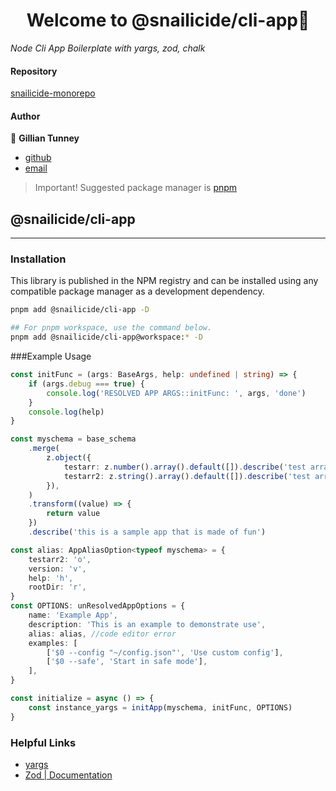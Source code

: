 # <h1 align="center">Welcome to @snailicide/cli-app👋</h1>

_Node Cli App Boilerplate with yargs, zod, chalk_

#### Repository

[snailicide-monorepo](https://github.com/gbtunney/snailicide-monorepo.git)

#### Author

👤 **Gillian Tunney**

-   [github](https://github.com/gbtunney)
-   [email](mailto:gbtunney@mac.com)

> Important! Suggested package manager is [pnpm](https://pnpm.io)

## @snailicide/cli-app

---

### Installation

This library is published in the NPM registry and can be installed using any compatible package manager as a development dependency.

```sh
pnpm add @snailicide/cli-app -D

## For pnpm workspace, use the command below.
pnpm add @snailicide/cli-app@workspace:* -D
```

###Example Usage

```ts
const initFunc = (args: BaseArgs, help: undefined | string) => {
    if (args.debug === true) {
        console.log('RESOLVED APP ARGS::initFunc: ', args, 'done')
    }
    console.log(help)
}

const myschema = base_schema
    .merge(
        z.object({
            testarr: z.number().array().default([]).describe('test array'),
            testarr2: z.string().array().default([]).describe('test array'),
        }),
    )
    .transform((value) => {
        return value
    })
    .describe('this is a sample app that is made of fun')

const alias: AppAliasOption<typeof myschema> = {
    testarr2: 'o',
    version: 'v',
    help: 'h',
    rootDir: 'r',
}
const OPTIONS: unResolvedAppOptions = {
    name: 'Example App',
    description: 'This is an example to demonstrate use',
    alias: alias, //code editor error
    examples: [
        ['$0 --config "~/config.json"', 'Use custom config'],
        ['$0 --safe', 'Start in safe mode'],
    ],
}

const initialize = async () => {
    const instance_yargs = initApp(myschema, initFunc, OPTIONS)
}
```

### Helpful Links

-   [yargs](https://yargs.js.org/docs/)
-   [Zod | Documentation](https://zod.dev/)
